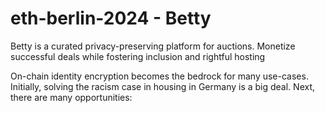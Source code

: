 # eth-berlin-2024 - Betty

Betty is a curated privacy-preserving platform for auctions. Monetize successful deals while fostering inclusion and rightful hosting

On-chain identity encryption becomes the bedrock for many use-cases. Initially, solving the racism case in housing in Germany is a big deal. Next, there are many opportunities:
